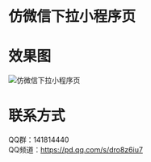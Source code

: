 # 仿微信下拉小程序页

# 效果图
![仿微信下拉小程序页](https://raw.github.com/butuink/xialaminiapp/main/Record_2024-08-20-15-38-55_4e465ece3097e4a4b40fc3431ab553e0.gif)


# 联系方式
QQ群：141814440
</br>
QQ频道：https://pd.qq.com/s/dro8z6iu7
